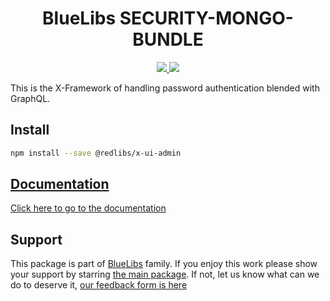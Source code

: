 <h1 align="center">BlueLibs SECURITY-MONGO-BUNDLE</h1>

<p align="center">
  <a href="https://travis-ci.org/bluelibs/xui">
    <img src="https://api.travis-ci.org/bluelibs/xui.svg?branch=master" />
  </a>
  <a href="https://coveralls.io/github/bluelibs/xui?branch=master">
    <img src="https://coveralls.io/repos/github/bluelibs/xui/badge.svg?branch=master" />
  </a>
</p>

This is the X-Framework of handling password authentication blended with GraphQL.

## Install

```bash
npm install --save @redlibs/x-ui-admin
```

## [Documentation](./DOCUMENTATION.md)

[Click here to go to the documentation](./DOCUMENTATION.md)

## Support

This package is part of [BlueLibs](https://www.bluelibs.com) family. If you enjoy this work please show your support by starring [the main package](https://github.com/bluelibs/bluelibs). If not, let us know what can we do to deserve it, [our feedback form is here](https://forms.gle/DTMg5Urgqey9QqLFA)
